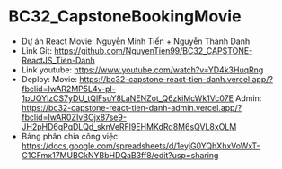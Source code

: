# BC32_CapstoneBookingMovie
- Dự án React Movie: Nguyễn Minh Tiến + Nguyễn Thành Danh
- Link Git: https://github.com/NguyenTien99/BC32_CAPSTONE-ReactJS_Tien-Danh
- Link youtube: https://www.youtube.com/watch?v=YD4k3HuqRng
- Deploy:
Movie: https://bc32-capstone-react-tien-danh.vercel.app/?fbclid=IwAR2MP5L4v-pl-1pUQYlzCS7yDU_tQlFsuY8LaNENZot_Q6zkiMcWk1Vc07E
Admin: https://bc32-capstone-react-tien-danh-admin.vercel.app/?fbclid=IwAR0ZIvBOjx87se9-JH2pHD6gPqDLQd_sknVeRFl9EHMKdRd8M6sQVL8xOLM
- Bảng phân chia công việc: https://docs.google.com/spreadsheets/d/1eyjG0YQhXhxVoWxT-C1CFmx17MUBCkNYBbHDQaB3ff8/edit?usp=sharing

